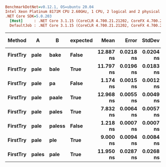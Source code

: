 ``` ini

BenchmarkDotNet=v0.12.1, OS=ubuntu 20.04
Intel Xeon Platinum 8171M CPU 2.60GHz, 1 CPU, 2 logical and 2 physical cores
.NET Core SDK=5.0.203
  [Host]     : .NET Core 3.1.15 (CoreCLR 4.700.21.21202, CoreFX 4.700.21.21402), X64 RyuJIT
  DefaultJob : .NET Core 3.1.15 (CoreCLR 4.700.21.21202, CoreFX 4.700.21.21402), X64 RyuJIT


```
|   Method |     A |      B | expected |      Mean |     Error |    StdDev | Gen 0 | Gen 1 | Gen 2 | Allocated |
|--------- |------ |------- |--------- |----------:|----------:|----------:|------:|------:|------:|----------:|
| **FirstTry** |  **pale** |   **bake** |    **False** | **12.887 ns** | **0.0218 ns** | **0.0204 ns** |     **-** |     **-** |     **-** |         **-** |
| **FirstTry** |  **pale** |   **bale** |     **True** | **11.797 ns** | **0.0196 ns** | **0.0183 ns** |     **-** |     **-** |     **-** |         **-** |
| **FirstTry** |  **pale** |     **pa** |    **False** |  **1.174 ns** | **0.0015 ns** | **0.0012 ns** |     **-** |     **-** |     **-** |         **-** |
| **FirstTry** |  **pale** |  **paale** |     **True** | **12.968 ns** | **0.0055 ns** | **0.0049 ns** |     **-** |     **-** |     **-** |         **-** |
| **FirstTry** |  **pale** |  **pales** |     **True** |  **7.832 ns** | **0.0064 ns** | **0.0057 ns** |     **-** |     **-** |     **-** |         **-** |
| **FirstTry** |  **pale** | **paless** |    **False** |  **1.218 ns** | **0.0007 ns** | **0.0007 ns** |     **-** |     **-** |     **-** |         **-** |
| **FirstTry** |  **pale** |    **ple** |     **True** |  **9.000 ns** | **0.0094 ns** | **0.0084 ns** |     **-** |     **-** |     **-** |         **-** |
| **FirstTry** | **pales** |   **pale** |     **True** | **11.950 ns** | **0.0287 ns** | **0.0268 ns** |     **-** |     **-** |     **-** |         **-** |
